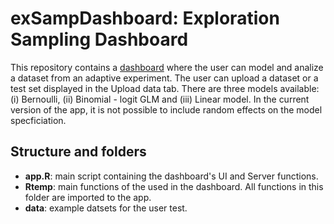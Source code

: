 exSampDashboard: Exploration Sampling Dashboard
================

This repository contains a [dashboard](https://bnesposito.shinyapps.io/exsampdashboard/) where the user can 
model and analize a dataset from an adaptive experiment. The user can upload a dataset or a test set displayed 
in the Upload data tab. There are three models available: (i) Bernoulli, (ii) Binomial - logit GLM and 
(iii) Linear model. In the current version of the app, it is not possible to include random effects on the 
model specficiation.


## Structure and folders

  - **app.R**: main script containing the dashboard's UI and Server functions.
  - **Rtemp**: main functions of the used in the dashboard. All functions in this folder are imported to the app.
  - **data**: example datsets for the user test.

